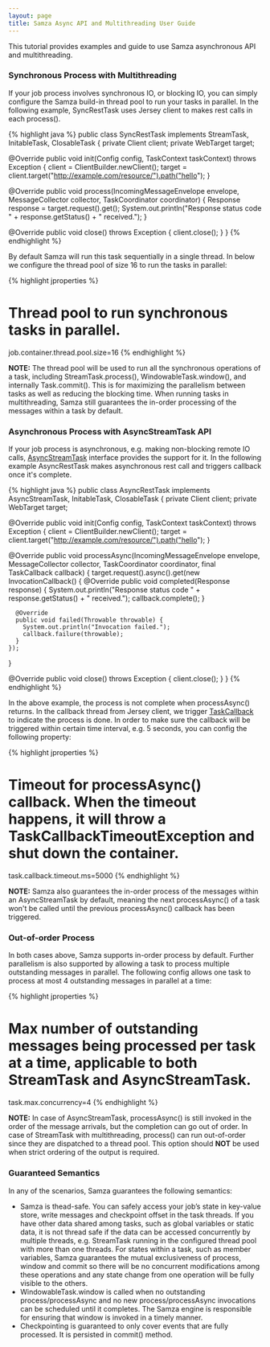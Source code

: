 ```yaml
---
layout: page
title: Samza Async API and Multithreading User Guide
---
```

<!--
   Licensed to the Apache Software Foundation (ASF) under one or more
   contributor license agreements.  See the NOTICE file distributed with
   this work for additional information regarding copyright ownership.
   The ASF licenses this file to You under the Apache License, Version 2.0
   (the "License"); you may not use this file except in compliance with
   the License.  You may obtain a copy of the License at

       http://www.apache.org/licenses/LICENSE-2.0

   Unless required by applicable law or agreed to in writing, software
   distributed under the License is distributed on an "AS IS" BASIS,
   WITHOUT WARRANTIES OR CONDITIONS OF ANY KIND, either express or implied.
   See the License for the specific language governing permissions and
   limitations under the License.
-->

This tutorial provides examples and guide to use Samza asynchronous API and multithreading.

### Synchronous Process with Multithreading

If your job process involves synchronous IO, or blocking IO, you can simply configure the Samza build-in thread pool to run your tasks in parallel. In the following example, SyncRestTask uses Jersey client to makes rest calls in each process().

{% highlight java %}
public class SyncRestTask implements StreamTask, InitableTask, ClosableTask {
  private Client client;
  private WebTarget target;

  @Override
  public void init(Config config, TaskContext taskContext) throws Exception {
    client = ClientBuilder.newClient();
    target = client.target("http://example.com/resource/").path("hello");
  }

  @Override
  public void process(IncomingMessageEnvelope envelope, MessageCollector collector, TaskCoordinator coordinator) {
    Response response = target.request().get();
    System.out.println("Response status code " + response.getStatus() + " received.");
  }

  @Override
  public void close() throws Exception {
    client.close();
  }
}
{% endhighlight %}

By default Samza will run this task sequentially in a single thread. In below we configure the thread pool of size 16 to run the tasks in parallel:

{% highlight jproperties %}
# Thread pool to run synchronous tasks in parallel.
job.container.thread.pool.size=16
{% endhighlight %}

**NOTE:** The thread pool will be used to run all the synchronous operations of a task, including StreamTask.process(), WindowableTask.window(), and internally Task.commit(). This is for maximizing the parallelism between tasks as well as reducing the blocking time. When running tasks in multithreading, Samza still guarantees the in-order processing of the messages within a task by default.

### Asynchronous Process with AsyncStreamTask API

If your job process is asynchronous, e.g. making non-blocking remote IO calls, [AsyncStreamTask](javadocs/org/apache/samza/task/AsyncStreamTask.html) interface provides the support for it. In the following example AsyncRestTask makes asynchronous rest call and triggers callback once it's complete. 

{% highlight java %}
public class AsyncRestTask implements AsyncStreamTask, InitableTask, ClosableTask {
  private Client client;
  private WebTarget target;

  @Override
  public void init(Config config, TaskContext taskContext) throws Exception {
    client = ClientBuilder.newClient();
    target = client.target("http://example.com/resource/").path("hello");
  }

  @Override
  public void processAsync(IncomingMessageEnvelope envelope, MessageCollector collector,
      TaskCoordinator coordinator, final TaskCallback callback) {
    target.request().async().get(new InvocationCallback<Response>() {
      @Override
      public void completed(Response response) {
        System.out.println("Response status code " + response.getStatus() + " received.");
        callback.complete();
      }

      @Override
      public void failed(Throwable throwable) {
        System.out.println("Invocation failed.");
        callback.failure(throwable);
      }
    });
  }

  @Override
  public void close() throws Exception {
    client.close();
  }
}
{% endhighlight %}

In the above example, the process is not complete when processAsync() returns. In the callback thread from Jersey client, we trigger [TaskCallback](javadocs/org/apache/samza/task/TaskCallback.html) to indicate the process is done. In order to make sure the callback will be triggered within certain time interval, e.g. 5 seconds, you can config the following property:

{% highlight jproperties %}
# Timeout for processAsync() callback. When the timeout happens, it will throw a TaskCallbackTimeoutException and shut down the container.
task.callback.timeout.ms=5000
{% endhighlight %}

**NOTE:** Samza also guarantees the in-order process of the messages within an AsyncStreamTask by default, meaning the next processAsync() of a task won't be called until the previous processAsync() callback has been triggered.

### Out-of-order Process

In both cases above, Samza supports in-order process by default. Further parallelism is also supported by allowing a task to process multiple outstanding messages in parallel. The following config allows one task to process at most 4 outstanding messages in parallel at a time: 

{% highlight jproperties %}
# Max number of outstanding messages being processed per task at a time, applicable to both StreamTask and AsyncStreamTask.
task.max.concurrency=4
{% endhighlight %}

**NOTE:** In case of AsyncStreamTask, processAsync() is still invoked in the order of the message arrivals, but the completion can go out of order. In case of StreamTask with multithreading, process() can run out-of-order since they are dispatched to a thread pool. This option should **NOT** be used when strict ordering of the output is required.

### Guaranteed Semantics

In any of the scenarios, Samza guarantees the following semantics:

* Samza is thead-safe. You can safely access your job’s state in key-value store, write messages and checkpoint offset in the task threads. If you have other data shared among tasks, such as global variables or static data, it is not thread safe if the data can be accessed concurrently by multiple threads, e.g. StreamTask running in the configured thread pool with more than one threads. For states within a task, such as member variables, Samza guarantees the mutual exclusiveness of process, window and commit so there will be no concurrent modifications among these operations and any state change from one operation will be fully visible to the others.
* WindowableTask.window is called when no outstanding process/processAsync and no new process/processAsync invocations can be scheduled until it completes. The Samza engine is responsible for ensuring that window is invoked in a timely manner.
* Checkpointing is guaranteed to only cover events that are fully processed. It is persisted in commit() method.